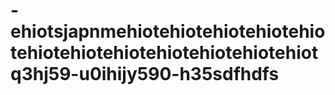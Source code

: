 # -ehiotsjapnmehiotehiotehiotehiotehiotehiotehiotehiotehiotehiotehiotehiotq3hj59-u0ihijy590-h35sdfhdfs